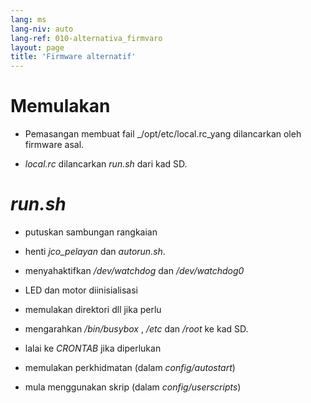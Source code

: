 ```yaml
---
lang: ms
lang-niv: auto
lang-ref: 010-alternativa_firmvaro
layout: page
title: 'Firmware alternatif'
---
```


# Memulakan

* Pemasangan membuat fail _/opt/etc/local.rc_yang dilancarkan oleh firmware asal.


* _local.rc_ dilancarkan _run.sh_ dari kad SD.



# _run.sh_

  * putuskan sambungan rangkaian


  * henti _jco_pelayan_ dan _autorun.sh_.


  * menyahaktifkan _/dev/watchdog_ dan _/dev/watchdog0_


  * LED dan motor diinisialisasi


  * memulakan direktori dll jika perlu


  * mengarahkan _/bin/busybox_ , _/etc_ dan _/root_ ke kad SD.


  * lalai ke _CRONTAB_ jika diperlukan


  * memulakan perkhidmatan (dalam _config/autostart_)


  * mula menggunakan skrip (dalam _config/userscripts_)


